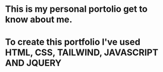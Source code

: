 # This is my personal portolio get to know about me.
# To create this portfolio I've used HTML, CSS, TAILWIND, JAVASCRIPT AND JQUERY